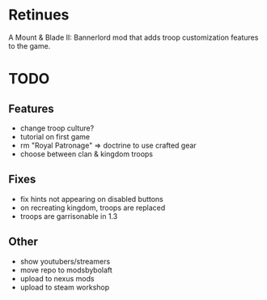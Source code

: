 # Retinues

A Mount & Blade II: Bannerlord mod that adds troop customization features to the game.

# TODO

## Features

- change troop culture?
- tutorial on first game
- rm "Royal Patronage" => doctrine to use crafted gear
- choose between clan & kingdom troops

## Fixes

- fix hints not appearing on disabled buttons
- on recreating kingdom, troops are replaced
- troops are garrisonable in 1.3

## Other

- show youtubers/streamers
- move repo to modsbybolaft
- upload to nexus mods
- upload to steam workshop